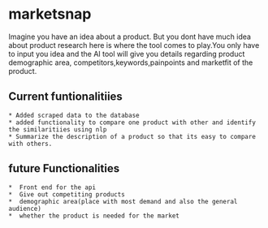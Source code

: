 # marketsnap
Imagine you have an idea about a product. But you dont have much idea about product research here is where the tool comes to play.You only have to input you idea and the AI tool will give you details regarding product demographic area, competitors,keywords,painpoints 
and marketfit of the product.
## Current funtionalitiies
    * Added scraped data to the database
    * added functionality to compare one product with other and identify the similaritiies using nlp
    * Summarize the description of a product so that its easy to compare with others.

## future Functionalities
    *  Front end for the api
    *  Give out competiting products
    *  demographic area(place with most demand and also the general audience)
    *  whether the product is needed for the market
    
